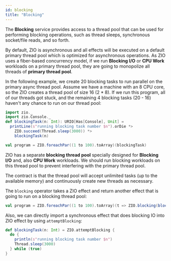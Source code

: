 ```yaml
---
id: blocking 
title: "Blocking"
---
```


The **Blocking** service provides access to a thread pool that can be used for performing
blocking operations, such as thread sleeps, synchronous socket/file reads, and so forth. 

By default, ZIO is asynchronous and all effects will be executed on a default primary thread pool which is optimized for asynchronous operations. As ZIO uses a fiber-based concurrency model, if we run **Blocking I/O** or **CPU Work** workloads on a primary thread pool, they are going to monopolize all threads of **primary thread pool**.

In the following example, we create 20 blocking tasks to run parallel on the primary async thread pool. Assume we have a machine with an 8 CPU core, so the ZIO creates a thread pool of size 16 (2 * 8). If we run this program, all of our threads got stuck, and the remaining 4 blocking tasks (20 - 16) haven't any chance to run on our thread pool:

```scala mdoc:silent
import zio._
import zio.Console._
def blockingTask(n: Int): URIO[Has[Console], Unit] =
  printLine(s"running blocking task number $n").orDie *>
    ZIO.succeed(Thread.sleep(3000)) *>
    blockingTask(n)

val program = ZIO.foreachPar((1 to 100).toArray)(blockingTask)
```

ZIO has a separate **blocking thread pool** specially designed for **Blocking I/O** and, also **CPU Work** workloads. We should run blocking workloads on this thread pool to prevent interfering with the primary thread pool.

The contract is that the thread pool will accept unlimited tasks (up to the available memory)
and continuously create new threads as necessary.

The `blocking` operator takes a ZIO effect and return another effect that is going to run on a blocking thread pool:

```scala mdoc:invisible:nest
val program = ZIO.foreachPar((1 to 100).toArray)(t => ZIO.blocking(blockingTask(t)))
```

Also, we can directly import a synchronous effect that does blocking IO into ZIO effect by using `attemptBlocking`:

```scala mdoc:silent:nest
def blockingTask(n: Int) = ZIO.attemptBlocking {
  do {
    println(s"running blocking task number $n")
    Thread.sleep(3000) 
  } while (true)
}
```
